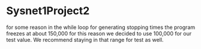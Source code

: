 # Sysnet1Project2
for some reason in the while loop for generating stopping times the program freezes at about 150,000
for this reason we decided to use 100,000 for our test value. We recommend staying in that range for
test as well.